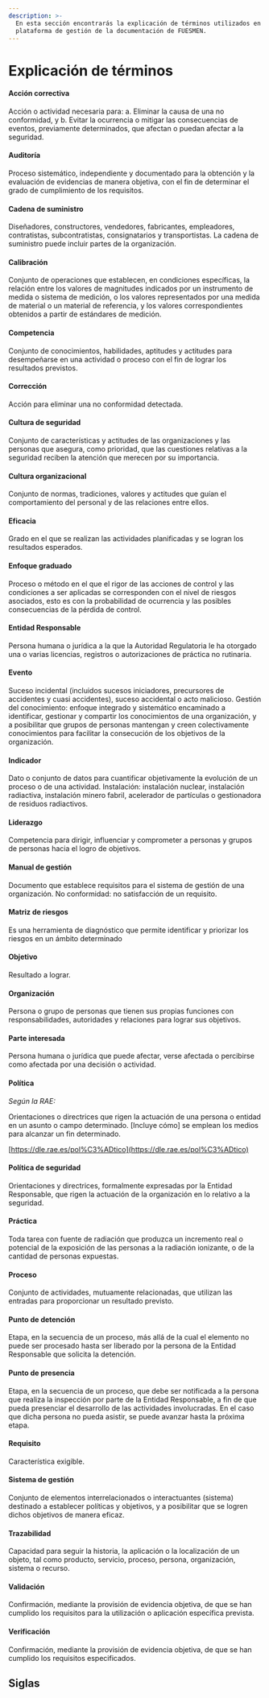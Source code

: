 ```yaml
---
description: >-
  En esta sección encontrarás la explicación de términos utilizados en la
  plataforma de gestión de la documentación de FUESMEN.
---
```


# Explicación de términos



#### Acción correctiva

Acción o actividad necesaria para: a. Eliminar la causa de una no conformidad, y b. Evitar la ocurrencia o mitigar las consecuencias de eventos, previamente determinados, que afectan o puedan afectar a la seguridad.

#### Auditoría

Proceso sistemático, independiente y documentado para la obtención y la evaluación de evidencias de manera objetiva, con el fin de determinar el grado de cumplimiento de los requisitos.

#### Cadena de suministro

Diseñadores, constructores, vendedores, fabricantes, empleadores, contratistas, subcontratistas, consignatarios y transportistas. La cadena de suministro puede incluir partes de la organización.

#### Calibración

Conjunto de operaciones que establecen, en condiciones específicas, la relación entre los valores de magnitudes indicados por un instrumento de medida o sistema de medición, o los valores representados por una medida de material o un material de referencia, y los valores correspondientes obtenidos a partir de estándares de medición.

#### Competencia

Conjunto de conocimientos, habilidades, aptitudes y actitudes para desempeñarse en una actividad o proceso con el fin de lograr los resultados previstos.&#x20;

#### Corrección

Acción para eliminar una no conformidad detectada.

#### Cultura de seguridad

Conjunto de características y actitudes de las organizaciones y las personas que asegura, como prioridad, que las cuestiones relativas a la seguridad reciben la atención que merecen por su importancia.

#### Cultura organizacional

Conjunto de normas, tradiciones, valores y actitudes que guían el comportamiento del personal y de las relaciones entre ellos.

#### Eficacia

Grado en el que se realizan las actividades planificadas y se logran los resultados esperados.

#### Enfoque graduado

Proceso o método en el que el rigor de las acciones de control y las condiciones a ser aplicadas se corresponden con el nivel de riesgos asociados, esto es con la probabilidad de ocurrencia y las posibles consecuencias de la pérdida de control.

#### Entidad Responsable

Persona humana o jurídica a la que la Autoridad Regulatoria le ha otorgado una o varias licencias, registros o autorizaciones de práctica no rutinaria.

#### Evento

Suceso incidental (incluidos sucesos iniciadores, precursores de accidentes y cuasi accidentes), suceso accidental o acto malicioso. Gestión del conocimiento: enfoque integrado y sistemático encaminado a identificar, gestionar y compartir los conocimientos de una organización, y a posibilitar que grupos de personas mantengan y creen colectivamente conocimientos para facilitar la consecución de los objetivos de la organización.

#### Indicador

Dato o conjunto de datos para cuantificar objetivamente la evolución de un proceso o de una actividad. Instalación: instalación nuclear, instalación radiactiva, instalación minero fabril, acelerador de partículas o gestionadora de residuos radiactivos.

#### Liderazgo

Competencia para dirigir, influenciar y comprometer a personas y grupos de personas hacia el logro de objetivos.

#### Manual de gestión

Documento que establece requisitos para el sistema de gestión de una organización. No conformidad: no satisfacción de un requisito.

#### Matriz de riesgos

Es una herramienta de diagnóstico que permite identificar y priorizar los riesgos en un ámbito determinado

#### Objetivo

Resultado a lograr.

#### Organización

Persona o grupo de personas que tienen sus propias funciones con responsabilidades, autoridades y relaciones para lograr sus objetivos.

#### Parte interesada

Persona humana o jurídica que puede afectar, verse afectada o percibirse como afectada por una decisión o actividad.

#### Política

_Según la RAE:_

Orientaciones o directrices que rigen la actuación de una persona o entidad en un asunto o campo determinado. \[Incluye cómo] se emplean los medios para alcanzar un fin determinado.&#x20;

[https://dle.rae.es/pol%C3%ADtico](https://dle.rae.es/pol%C3%ADtico)

#### Política de seguridad

Orientaciones y directrices, formalmente expresadas por la Entidad Responsable, que rigen la actuación de la organización en lo relativo a la seguridad.

#### Práctica

Toda tarea con fuente de radiación que produzca un incremento real o potencial de la exposición de las personas a la radiación ionizante, o de la cantidad de personas expuestas.

#### Proceso

Conjunto de actividades, mutuamente relacionadas, que utilizan las entradas para proporcionar un resultado previsto.&#x20;

#### Punto de detención

Etapa, en la secuencia de un proceso, más allá de la cual el elemento no puede ser procesado hasta ser liberado por la persona de la Entidad Responsable que solicita la detención.

#### Punto de presencia

Etapa, en la secuencia de un proceso, que debe ser notificada a la persona que realiza la inspección por parte de la Entidad Responsable, a fin de que pueda presenciar el desarrollo de las actividades involucradas. En el caso que dicha persona no pueda asistir, se puede avanzar hasta la próxima etapa.

#### Requisito

Característica exigible.

#### Sistema de gestión

Conjunto de elementos interrelacionados o interactuantes (sistema) destinado a establecer políticas y objetivos, y a posibilitar que se logren dichos objetivos de manera eficaz.

#### Trazabilidad

Capacidad para seguir la historia, la aplicación o la localización de un objeto, tal como producto, servicio, proceso, persona, organización, sistema o recurso.

#### Validación

Confirmación, mediante la provisión de evidencia objetiva, de que se han cumplido los requisitos para la utilización o aplicación específica prevista.

#### Verificación

Confirmación, mediante la provisión de evidencia objetiva, de que se han cumplido los requisitos especificados.

## Siglas




